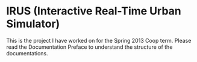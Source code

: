 IRUS (Interactive Real-Time Urban Simulator)
====

This is the project I have worked on for the Spring 2013 Coop term. Please read the Documentation Preface to understand the structure of the documentations.

